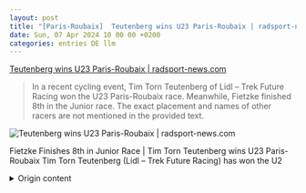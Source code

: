 ```yaml
---
layout: post
title: "[Paris-Roubaix]  Teutenberg wins U23 Paris-Roubaix | radsport-news.com"
date: Sun, 07 Apr 2024 10 00 00 +0200
categories: entries DE llm
---
```

[ Teutenberg wins U23 Paris-Roubaix | radsport-news.com](https://www.radsport-news.com/sport/sportnews_137755.htm)

> In a recent cycling event, Tim Torn Teutenberg of Lidl – Trek Future Racing won the U23 Paris-Roubaix race. Meanwhile, Fietzke finished 8th in the Junior race. The exact placement and names of other racers are not mentioned in the provided text.

![ Teutenberg wins U23 Paris-Roubaix | radsport-news.com](https://www.radsport-news.com/favicon_RSN.ico)

 Fietzke Finishes 8th in Junior Race | Tim Torn Teutenberg wins U23 Paris-Roubaix
Tim Torn Teutenberg (Lidl – Trek Future Racing) has won the U2

<details>
  <summary>Origin content</summary>
  ---
layout: post
title: " [Paris-Roubaix] Teutenberg gewinnt Paris-Roubaix der U23 | radsport-news.com"
date: Sun, 07 Apr 2024 10:00:00 +0200
categories: entries DE
---
[Teutenberg gewinnt Paris-Roubaix der U23 | radsport-news.com](https://www.radsport-news.com/sport/sportnews_137755.htm)

![Teutenberg gewinnt Paris-Roubaix der U23 | radsport-news.com](https://www.radsport-news.com/favicon_RSN.ico)

Fietzke Achter des Juniorenrennens | – Tim Torn Teutenberg hat die U23-Ausgabe von Paris-Roubaix gewonnen. Der 21-jährige Deutsche vom Team Lidl – Trek ...

Fietzke Achter des Juniorenrennens

Teutenberg gewinnt Paris-Roubaix der U23



Tim Torn Teutenberg (Lidl – Trek Future Racing) hat die U23-Ausgabe von Paris-Roubaix gewonnen. | Foto: Cor Vos Tim Torn Teutenberg (Lidl – Trek Future Racing) hat die U23-Ausgabe von Paris-Roubaix gewonnen. | Foto: Cor Vos

07.04.2024 | (rsn) – Tim Torn Teutenberg hat die U23-Ausgabe von Paris-Roubaix gewonnen. Der 21-jährige Deutsche vom Team Lidl – Trek Future Racing bezwang nach 163,6 Kilometern von Le Cateau-Cambrésis nach Roubaix im berühmten Velodrom den Briten Robert Donaldson (Trinity Racing) und den Belgier Robin Orins (Lotto – Dstny Development Team), der bereits im vergangenen Jahr Dritter geworden war.

Teutenberg, der jüngst die Olympia's Tour für sich hatte entscheiden können, ist der Nachfolger von Tijl De Decker. Der Belgier verstarb am 25. August an den Folgen eines Trainingsunfalls.

Teutenberg ist nach Eric Baumann im Jahr 2000 der erst zweite deutscher Fahrer, der das Paris-Roubaix Espoirs gewinnen konnte. In der Siegerliste stehen so bekannte Namen wie Tom Pidcock (2019), Filippo Ganna (2016), Mike Teunissen (2014) oder Bob Jungels (2012).

Results powered by FirstCycling.com

Slowenischer Doppelerfolg bei den Junioren

Den Sieg bei den Junioren holte sich der Slowene Jakob Omrzel, der sich vor seinem Landsmann Erazem Valjavec und dem Belgier Axel Van den Broek durchsetzte. Der Deutsche Juniorenmeister Paul Fietzke (Grenke – Auto Eder) wurde mit 56 Sekunden Rückstand Achter.

Results powered by FirstCycling.com


</details>
